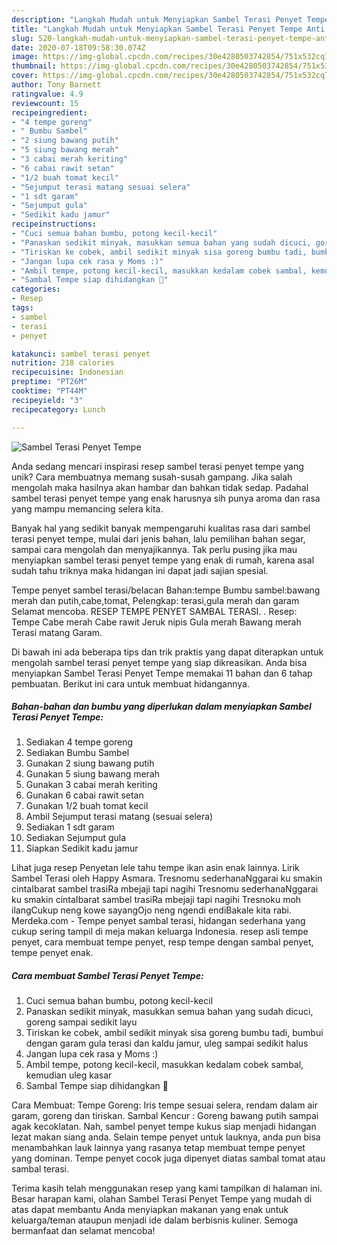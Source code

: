 ```yaml
---
description: "Langkah Mudah untuk Menyiapkan Sambel Terasi Penyet Tempe Anti Gagal"
title: "Langkah Mudah untuk Menyiapkan Sambel Terasi Penyet Tempe Anti Gagal"
slug: 520-langkah-mudah-untuk-menyiapkan-sambel-terasi-penyet-tempe-anti-gagal
date: 2020-07-18T09:58:30.074Z
image: https://img-global.cpcdn.com/recipes/30e4280503742854/751x532cq70/sambel-terasi-penyet-tempe-foto-resep-utama.jpg
thumbnail: https://img-global.cpcdn.com/recipes/30e4280503742854/751x532cq70/sambel-terasi-penyet-tempe-foto-resep-utama.jpg
cover: https://img-global.cpcdn.com/recipes/30e4280503742854/751x532cq70/sambel-terasi-penyet-tempe-foto-resep-utama.jpg
author: Tony Barnett
ratingvalue: 4.9
reviewcount: 15
recipeingredient:
- "4 tempe goreng"
- " Bumbu Sambel"
- "2 siung bawang putih"
- "5 siung bawang merah"
- "3 cabai merah keriting"
- "6 cabai rawit setan"
- "1/2 buah tomat kecil"
- "Sejumput terasi matang sesuai selera"
- "1 sdt garam"
- "Sejumput gula"
- "Sedikit kadu jamur"
recipeinstructions:
- "Cuci semua bahan bumbu, potong kecil-kecil"
- "Panaskan sedikit minyak, masukkan semua bahan yang sudah dicuci, goreng sampai sedikit layu"
- "Tiriskan ke cobek, ambil sedikit minyak sisa goreng bumbu tadi, bumbui dengan garam gula terasi dan kaldu jamur, uleg sampai sedikit halus"
- "Jangan lupa cek rasa y Moms :)"
- "Ambil tempe, potong kecil-kecil, masukkan kedalam cobek sambal, kemudian uleg kasar"
- "Sambal Tempe siap dihidangkan 🥰"
categories:
- Resep
tags:
- sambel
- terasi
- penyet

katakunci: sambel terasi penyet 
nutrition: 218 calories
recipecuisine: Indonesian
preptime: "PT26M"
cooktime: "PT44M"
recipeyield: "3"
recipecategory: Lunch

---
```



![Sambel Terasi Penyet Tempe](https://img-global.cpcdn.com/recipes/30e4280503742854/751x532cq70/sambel-terasi-penyet-tempe-foto-resep-utama.jpg)

Anda sedang mencari inspirasi resep sambel terasi penyet tempe yang unik? Cara membuatnya memang susah-susah gampang. Jika salah mengolah maka hasilnya akan hambar dan bahkan tidak sedap. Padahal sambel terasi penyet tempe yang enak harusnya sih punya aroma dan rasa yang mampu memancing selera kita.

Banyak hal yang sedikit banyak mempengaruhi kualitas rasa dari sambel terasi penyet tempe, mulai dari jenis bahan, lalu pemilihan bahan segar, sampai cara mengolah dan menyajikannya. Tak perlu pusing jika mau menyiapkan sambel terasi penyet tempe yang enak di rumah, karena asal sudah tahu triknya maka hidangan ini dapat jadi sajian spesial.

Tempe penyet sambel terasi/belacan Bahan:tempe Bumbu sambel:bawang merah dan putih,cabe,tomat, Pelengkap: terasi,gula merah dan garam Selamat mencoba. RESEP TEMPE PENYET SAMBAL TERASI. . Resep: Tempe Cabe merah Cabe rawit Jeruk nipis Gula merah Bawang merah Terasi matang Garam.


Di bawah ini ada beberapa tips dan trik praktis yang dapat diterapkan untuk mengolah sambel terasi penyet tempe yang siap dikreasikan. Anda bisa menyiapkan Sambel Terasi Penyet Tempe memakai 11 bahan dan 6 tahap pembuatan. Berikut ini cara untuk membuat hidangannya.

<!--inarticleads1-->

##### Bahan-bahan dan bumbu yang diperlukan dalam menyiapkan Sambel Terasi Penyet Tempe:

1. Sediakan 4 tempe goreng
1. Sediakan  Bumbu Sambel
1. Gunakan 2 siung bawang putih
1. Gunakan 5 siung bawang merah
1. Gunakan 3 cabai merah keriting
1. Gunakan 6 cabai rawit setan
1. Gunakan 1/2 buah tomat kecil
1. Ambil Sejumput terasi matang (sesuai selera)
1. Sediakan 1 sdt garam
1. Sediakan Sejumput gula
1. Siapkan Sedikit kadu jamur


Lihat juga resep Penyetan lele tahu tempe ikan asin enak lainnya. Lirik Sambel Terasi oleh Happy Asmara. Tresnomu sederhanaNggarai ku smakin cintaIbarat sambel trasiRa mbejaji tapi nagihi Tresnomu sederhanaNggarai ku smakin cintaIbarat sambel trasiRa mbejaji tapi nagihi Tresnoku moh ilangCukup neng kowe sayangOjo neng ngendi endiBakale kita rabi. Merdeka.com - Tempe penyet sambal terasi, hidangan sederhana yang cukup sering tampil di meja makan keluarga Indonesia. resep asli tempe penyet, cara membuat tempe penyet, resp tempe dengan sambal penyet, tempe penyet enak. 

<!--inarticleads2-->

##### Cara membuat Sambel Terasi Penyet Tempe:

1. Cuci semua bahan bumbu, potong kecil-kecil
1. Panaskan sedikit minyak, masukkan semua bahan yang sudah dicuci, goreng sampai sedikit layu
1. Tiriskan ke cobek, ambil sedikit minyak sisa goreng bumbu tadi, bumbui dengan garam gula terasi dan kaldu jamur, uleg sampai sedikit halus
1. Jangan lupa cek rasa y Moms :)
1. Ambil tempe, potong kecil-kecil, masukkan kedalam cobek sambal, kemudian uleg kasar
1. Sambal Tempe siap dihidangkan 🥰


Cara Membuat: Tempe Goreng: Iris tempe sesuai selera, rendam dalam air garam, goreng dan tiriskan. Sambal Kencur : Goreng bawang putih sampai agak kecoklatan. Nah, sambel penyet tempe kukus siap menjadi hidangan lezat makan siang anda. Selain tempe penyet untuk lauknya, anda pun bisa menambahkan lauk lainnya yang rasanya tetap membuat tempe penyet yang dominan. Tempe penyet cocok juga dipenyet diatas sambal tomat atau sambal terasi. 

Terima kasih telah menggunakan resep yang kami tampilkan di halaman ini. Besar harapan kami, olahan Sambel Terasi Penyet Tempe yang mudah di atas dapat membantu Anda menyiapkan makanan yang enak untuk keluarga/teman ataupun menjadi ide dalam berbisnis kuliner. Semoga bermanfaat dan selamat mencoba!
